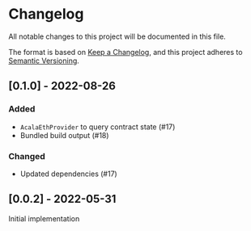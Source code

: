# Changelog
All notable changes to this project will be documented in this file.

The format is based on [Keep a Changelog](https://keepachangelog.com/en/1.0.0/),
and this project adheres to [Semantic Versioning](https://semver.org/spec/v2.0.0.html).

## [0.1.0] - 2022-08-26
### Added
- `AcalaEthProvider` to query contract state (#17)
- Bundled build output (#18)
### Changed
- Updated dependencies (#17)


## [0.0.2] - 2022-05-31

Initial implementation
